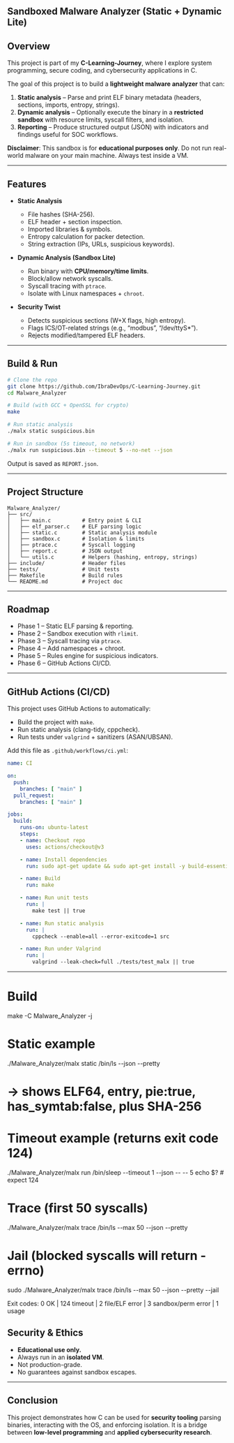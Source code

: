 

##  Sandboxed Malware Analyzer (Static + Dynamic Lite)
 
## Overview

This project is part of my **C-Learning-Journey**, where I explore system programming, secure coding, and cybersecurity applications in C.

The goal of this project is to build a **lightweight malware analyzer** that can:

1. **Static analysis** – Parse and print ELF binary metadata (headers, sections, imports, entropy, strings).
2. **Dynamic analysis** – Optionally execute the binary in a **restricted sandbox** with resource limits, syscall filters, and isolation.
3. **Reporting** – Produce structured output (JSON) with indicators and findings useful for SOC workflows.

 **Disclaimer**: This sandbox is for **educational purposes only**. Do not run real-world malware on your main machine. Always test inside a VM.

---

##  Features

* **Static Analysis**

  * File hashes (SHA-256).
  * ELF header + section inspection.
  * Imported libraries & symbols.
  * Entropy calculation for packer detection.
  * String extraction (IPs, URLs, suspicious keywords).

* **Dynamic Analysis (Sandbox Lite)**

  * Run binary with **CPU/memory/time limits**.
  * Block/allow network syscalls.
  * Syscall tracing with `ptrace`.
  * Isolate with Linux namespaces + `chroot`.

* **Security Twist**

  * Detects suspicious sections (W+X flags, high entropy).
  * Flags ICS/OT-related strings (e.g., “modbus”, “/dev/ttyS*”).
  * Rejects modified/tampered ELF headers.

---

##  Build & Run

```bash
# Clone the repo
git clone https://github.com/IbraDevOps/C-Learning-Journey.git
cd Malware_Analyzer

# Build (with GCC + OpenSSL for crypto)
make

# Run static analysis
./malx static suspicious.bin

# Run in sandbox (5s timeout, no network)
./malx run suspicious.bin --timeout 5 --no-net --json
```

Output is saved as `REPORT.json`.

---

##  Project Structure

```
Malware_Analyzer/
├── src/
│   ├── main.c          # Entry point & CLI
│   ├── elf_parser.c    # ELF parsing logic
│   ├── static.c        # Static analysis module
│   ├── sandbox.c       # Isolation & limits
│   ├── ptrace.c        # Syscall logging
│   ├── report.c        # JSON output
│   └── utils.c         # Helpers (hashing, entropy, strings)
├── include/            # Header files
├── tests/              # Unit tests
├── Makefile            # Build rules
└── README.md           # Project doc
```

---

##  Roadmap

*  Phase 1 – Static ELF parsing & reporting.
*  Phase 2 – Sandbox execution with `rlimit`.
*  Phase 3 – Syscall tracing via `ptrace`.
*  Phase 4 – Add namespaces + chroot.
*  Phase 5 – Rules engine for suspicious indicators.
*  Phase 6 – GitHub Actions CI/CD.

---

##  GitHub Actions (CI/CD)

This project uses GitHub Actions to automatically:

* Build the project with `make`.
* Run static analysis (clang-tidy, cppcheck).
* Run tests under `valgrind` + sanitizers (ASAN/UBSAN).

Add this file as `.github/workflows/ci.yml`:

```yaml
name: CI

on:
  push:
    branches: [ "main" ]
  pull_request:
    branches: [ "main" ]

jobs:
  build:
    runs-on: ubuntu-latest
    steps:
    - name: Checkout repo
      uses: actions/checkout@v3

    - name: Install dependencies
      run: sudo apt-get update && sudo apt-get install -y build-essential valgrind cppcheck clang

    - name: Build
      run: make

    - name: Run unit tests
      run: |
        make test || true

    - name: Run static analysis
      run: |
        cppcheck --enable=all --error-exitcode=1 src

    - name: Run under Valgrind
      run: |
        valgrind --leak-check=full ./tests/test_malx || true
```

---


# Build
make -C Malware_Analyzer -j

# Static example
./Malware_Analyzer/malx static /bin/ls --json --pretty
# -> shows ELF64, entry, pie:true, has_symtab:false, plus SHA-256

# Timeout example (returns exit code 124)
./Malware_Analyzer/malx run /bin/sleep --timeout 1 --json -- -- 5
echo $?   # expect 124

# Trace (first 50 syscalls)
./Malware_Analyzer/malx trace /bin/ls --max 50 --json --pretty

# Jail (blocked syscalls will return -errno)
sudo ./Malware_Analyzer/malx trace /bin/ls --max 50 --json --pretty --jail

Exit codes: 0 OK | 124 timeout | 2 file/ELF error | 3 sandbox/perm error | 1 usage


##  Security & Ethics

* **Educational use only.**
* Always run in an **isolated VM**.
* Not production-grade.
* No guarantees against sandbox escapes.

---

##  Conclusion

This project demonstrates how C can be used for **security tooling** parsing binaries, interacting with the OS, and enforcing isolation. It is a bridge between **low-level programming** and **applied cybersecurity research**.



